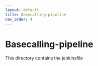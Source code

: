 ```yaml
---
layout: default
title: Basecalling-pipeline
nav_order: 4
---
```

# Basecalling-pipeline
This directory contains the jenkinsfile